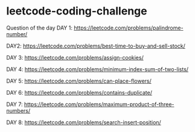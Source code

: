 # leetcode-coding-challenge

Question of the day 
 DAY 1:
 https://leetcode.com/problems/palindrome-number/
 
DAY2:
https://leetcode.com/problems/best-time-to-buy-and-sell-stock/

DAY 3:
https://leetcode.com/problems/assign-cookies/

DAY 4:
https://leetcode.com/problems/minimum-index-sum-of-two-lists/

DAY 5:
https://leetcode.com/problems/can-place-flowers/

DAY 6:
https://leetcode.com/problems/contains-duplicate/

DAY 7:
https://leetcode.com/problems/maximum-product-of-three-numbers/

DAY 8:
https://leetcode.com/problems/search-insert-position/
